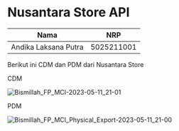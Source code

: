 # Nusantara Store API

| Nama                   | NRP            |
| ---------------------- | -------------- |
| Andika Laksana Putra   | 5025211001     |

Berikut ini CDM dan PDM dari Nusantara Store

CDM

![Bismillah_FP_MCI-2023-05-11_21-01](https://github.com/DikaPutra07/Nusantara_Store_BE/assets/92737767/94df5272-440e-4675-9c7a-d54c2b944208)

PDM

![Bismillah_FP_MCI_Physical_Export-2023-05-11_21-00](https://github.com/DikaPutra07/Nusantara_Store_BE/assets/92737767/d36b1b18-4db9-4788-af97-15932bc1eaca)

